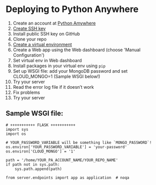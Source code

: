 # Deploying to Python Anywhere

1. Create an account at [Python Amywhere](https://www.pythonanywhere.com/)
1. [Create SSH key](https://help.pythonanywhere.com/pages/ExternalVCS/)
1. Install public SSH key on GitHub
1. Clone your repo
1. [Create a virtual environment](https://help.pythonanywhere.com/pages/Virtualenvs/)
1. Create a Web app using the Web dashboard (choose 'Manual Configuration')
1. Set virtual env in Web dashboard
1. Install packages in your virtual env using `pip`
1. Set up WSGI file: add your MongoDB password and set CLOUD_MONGO=1 (Sample WSGI below!)
1. Try your server
1. Read the error log file if it doesn’t work
1. Fix problems
1. Try your server


## Sample WSGI file:

```
# +++++++++++ FLASK +++++++++++
import sys
import os

# YOUR_PASSWORD_VARIABLE will be something like `MONGO_PASSWORD`!
os.environ['YOUR_PASSWORD_VARIABLE'] = 'your-password'
os.environ['CLOUD_MONGO'] = '1'

path = '/home/YOUR_PA_ACCOUNT_NAME/YOUR_REPO_NAME'
if path not in sys.path:
    sys.path.append(path)

from server.endpoints import app as application  # noqa
```


